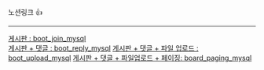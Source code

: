 노션링크 👍

------------------------------------------------------------------------------------------
[게시판 : boot_join_mysql](https://quiver-barracuda-304.notion.site/boot_join_mysql-1dd35a8e288180efab1fe74a01ac26f9?pvs=4)<br>
[게시판 + 댓글 : boot_reply_mysql](https://quiver-barracuda-304.notion.site/boot_reply_mysql-1dd35a8e288180738b3ec805c97aa974?pvs=4)
[게시판 + 댓글 + 파일 업로드 : boot_upload_mysql](https://quiver-barracuda-304.notion.site/board_upload_mysql-1de35a8e288181ce8129c5ad9d4f85cc?pvs=4)
[게시판 + 댓글 + 파일업로드 + 페이징: board_paging_mysql](https://quiver-barracuda-304.notion.site/board_paging_mysql-1e035a8e28818017a4e1ffaecb86c8a4?pvs=4)
